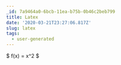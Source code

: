 ```yaml
---
_id: 7a9464a0-6bcb-11ea-b75b-0b46c2beb799
title: Latex
date: '2020-03-21T23:27:06.817Z'
slug: latex
tags:
  - user-generated
---
```

$ f(x) = x^2 $
